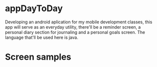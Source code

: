 # appDayToDay
 Developing an android aplication for my mobile development classes, this app will serve as an everyday utility, there'll be a reminder screen, a personal diary section for journaling and a personal goals screen. The language that'll be used here is java.



# Screen samples

